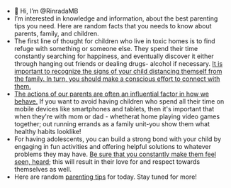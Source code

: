 - 👋 Hi, I’m @RinradaMB
- I’m interested in knowledge and information, about the best parenting tips you need. Here are random facts that you needs to know about parents, family, and children.
- The first line of thought for children who live in toxic homes is to find refuge with something or someone else. They spend their time constantly searching for happiness, and eventually discover it either through hanging out friends or dealing drugs- alcohol if necessary. [It is important to recognize the signs of your child distancing themself from the family. In turn, you should make a conscious effort to connect with them.](https://thefamilyshed.com/blog/how-to-prevent-your-child-from-having-a-troubled-childhood/)
- [The actions of our parents are often an influential factor in how we behave.](https://thefamilyshed.com/blog/tips-what-do-you-do-when-your-child-is-addicted-to-phones/) If you want to avoid having children who spend all their time on mobile devices like smartphones and tablets, then it's important that when they're with mom or dad - whetherat home playing video games together; out running errands as a family unit-you show them what healthy habits looklike!
- For having adolescents, you can build a strong bond with your child by engaging in fun activities and offering helpful solutions to whatever problems they may have. [Be sure that you constantly make them feel seen, heard](https://thefamilyshed.com/blog/how-to-properly-train-an-adolescent-child-things-that-parents-must-know/); this will result in their love for and respect towards themselves as well.
- Here are random [parenting tips](https://thefamilyshed.com/) for today. Stay tuned for more!


<!---
RinradaMB/RinradaMB is a ✨ special ✨ repository because its `README.md` (this file) appears on your GitHub profile.
You can click the Preview link to take a look at your changes.
--->
